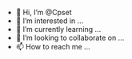 - 👋 Hi, I’m @Cpset
- 👀 I’m interested in ...
- 🌱 I’m currently learning ...
- 💞️ I’m looking to collaborate on ...
- 📫 How to reach me ...

<!---
Cpset/Cpset is a ✨ special ✨ repository because its `README.md` (this file) appears on your GitHub profile.
You can click the Preview link to take a look at your changes.
--->
